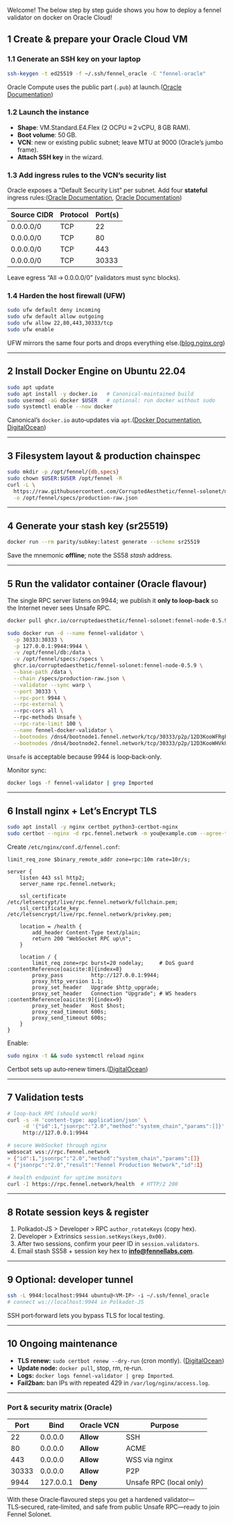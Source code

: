 Welcome! The below step by step guide shows you how to deploy a fennel validator on docker on Oracle Cloud! 

## 1 Create & prepare your Oracle Cloud VM

### 1.1 Generate an SSH key on your laptop

```bash
ssh-keygen -t ed25519 -f ~/.ssh/fennel_oracle -C "fennel‑oracle"

```

Oracle Compute uses the public part (`.pub`) at launch.([Oracle Documentation](https://docs.oracle.com/en-us/iaas/Content/Network/Concepts/securityrules.htm?utm_source=chatgpt.com))

### 1.2 Launch the instance

- **Shape**: VM.Standard.E4.Flex (2 OCPU ≈ 2 vCPU, 8 GB RAM).
- **Boot volume**: 50 GB.
- **VCN**: new or existing public subnet; leave MTU at 9000 (Oracle’s jumbo frame).
- **Attach SSH key** in the wizard.

### 1.3 Add ingress rules to the VCN’s security list

Oracle exposes a “Default Security List” per subnet. Add four **stateful** ingress rules:([Oracle Documentation](https://docs.oracle.com/en-us/iaas/Content/Network/Concepts/securitylists.htm?utm_source=chatgpt.com), [Oracle Documentation](https://docs.oracle.com/en-us/iaas/Content/Network/Concepts/creating-securitylist.htm?utm_source=chatgpt.com))

| Source CIDR | Protocol | Port(s) |
| --- | --- | --- |
| 0.0.0.0/0 | TCP | 22 |
| 0.0.0.0/0 | TCP | 80 |
| 0.0.0.0/0 | TCP | 443 |
| 0.0.0.0/0 | TCP | 30333 |

Leave egress “All → 0.0.0.0/0” (validators must sync blocks).

### 1.4 Harden the host firewall (UFW)

```bash
sudo ufw default deny incoming
sudo ufw default allow outgoing
sudo ufw allow 22,80,443,30333/tcp
sudo ufw enable

```

UFW mirrors the same four ports and drops everything else.([blog.nginx.org](https://blog.nginx.org/blog/rate-limiting-nginx?utm_source=chatgpt.com))

---

## 2 Install Docker Engine on Ubuntu 22.04

```bash
sudo apt update
sudo apt install -y docker.io   # Canonical‑maintained build
sudo usermod -aG docker $USER   # optional: run docker without sudo
sudo systemctl enable --now docker

```

Canonical’s `docker.io` auto‑updates via `apt`.([Docker Documentation](https://docs.docker.com/engine/install/ubuntu/?utm_source=chatgpt.com), [DigitalOcean](https://www.digitalocean.com/community/tutorials/how-to-install-and-use-docker-on-ubuntu-22-04?utm_source=chatgpt.com))

---

## 3 Filesystem layout & production chainspec

```bash
sudo mkdir -p /opt/fennel/{db,specs}
sudo chown $USER:$USER /opt/fennel -R
curl -L \
  https://raw.githubusercontent.com/CorruptedAesthetic/fennel-solonet/main/chainspecs/production/production-raw.json \
  -o /opt/fennel/specs/production-raw.json

```

---

## 4 Generate your stash key (sr25519)

```bash
docker run --rm parity/subkey:latest generate --scheme sr25519

```

Save the mnemonic **offline**; note the SS58 *stash* address.

---

## 5 Run the validator container (Oracle flavour)

The single RPC server listens on 9944; we publish it **only to loop‑back** so the Internet never sees Unsafe RPC.

```bash
docker pull ghcr.io/corruptedaesthetic/fennel-solonet:fennel-node-0.5.9

sudo docker run -d --name fennel-validator \
  -p 30333:30333 \
  -p 127.0.0.1:9944:9944 \
  -v /opt/fennel/db:/data \
  -v /opt/fennel/specs:/specs \
  ghcr.io/corruptedaesthetic/fennel-solonet:fennel-node-0.5.9 \
  --base-path /data \
  --chain /specs/production-raw.json \
  --validator --sync warp \
  --port 30333 \
  --rpc-port 9944 \
  --rpc-external \                  
  --rpc-cors all \                  
  --rpc-methods Unsafe \
  --rpc-rate-limit 100 \
  --name fennel-docker-validator \
  --bootnodes /dns4/bootnode1.fennel.network/tcp/30333/p2p/12D3KooWFRgPPfukBwCKcw5BXdKwLwj15tHgEYpHyNdqownMTJ3d \
  --bootnodes /dns4/bootnode2.fennel.network/tcp/30333/p2p/12D3KooWHVkUjgF8zLY4Y8Cmf9kiJQE9THRkhovJPreHAqWjSNzH

```

`Unsafe` is acceptable because 9944 is loop‑back‑only.

Monitor sync:

```bash
docker logs -f fennel-validator | grep Imported

```

---

## 6 Install nginx + Let’s Encrypt TLS

```bash
sudo apt install -y nginx certbot python3-certbot-nginx
sudo certbot --nginx -d rpc.fennel.network -m you@example.com --agree-tos --redirect

```

Create `/etc/nginx/conf.d/fennel.conf`:

```
limit_req_zone $binary_remote_addr zone=rpc:10m rate=10r/s;

server {
    listen 443 ssl http2;
    server_name rpc.fennel.network;

    ssl_certificate     /etc/letsencrypt/live/rpc.fennel.network/fullchain.pem;
    ssl_certificate_key /etc/letsencrypt/live/rpc.fennel.network/privkey.pem;

    location = /health {
        add_header Content-Type text/plain;
        return 200 "WebSocket RPC up\n";
    }

    location / {
        limit_req zone=rpc burst=20 nodelay;     # DoS guard :contentReference[oaicite:8]{index=8}
        proxy_pass         http://127.0.0.1:9944;
        proxy_http_version 1.1;
        proxy_set_header   Upgrade $http_upgrade;
        proxy_set_header   Connection "Upgrade"; # WS headers :contentReference[oaicite:9]{index=9}
        proxy_set_header   Host $host;
        proxy_read_timeout 600s;
        proxy_send_timeout 600s;
    }
}

```

Enable:

```bash
sudo nginx -t && sudo systemctl reload nginx

```

Certbot sets up auto‑renew timers.([DigitalOcean](https://www.digitalocean.com/community/tutorials/how-to-secure-nginx-with-let-s-encrypt-on-ubuntu-22-04?utm_source=chatgpt.com))

---

## 7 Validation tests

```bash
# loop‑back RPC (should work)
curl -s -H 'content-type: application/json' \
     -d '{"id":1,"jsonrpc":"2.0","method":"system_chain","params":[]}' \
     http://127.0.0.1:9944

# secure WebSocket through nginx
websocat wss://rpc.fennel.network
> {"id":1,"jsonrpc":"2.0","method":"system_chain","params":[]}
< {"jsonrpc":"2.0","result":"Fennel Production Network","id":1}

# health endpoint for uptime monitors
curl -I https://rpc.fennel.network/health  # HTTP/2 200

```

---

## 8 Rotate session keys & register

1. Polkadot‑JS > Developer > RPC `author_rotateKeys` (copy hex).
2. Developer > Extrinsics `session.setKeys(keys,0x00)`.
3. After two sessions, confirm your peer ID in `session.validators`.
4. Email stash SS58 + session key hex to [**info@fennellabs.com**](mailto:info@fennellabs.com).

---

## 9 Optional: developer tunnel

```bash
ssh -L 9944:localhost:9944 ubuntu@<VM-IP> -i ~/.ssh/fennel_oracle
# connect ws://localhost:9944 in Polkadot‑JS

```

SSH port‑forward lets you bypass TLS for local testing.

---

## 10 Ongoing maintenance

- **TLS renew:** `sudo certbot renew --dry-run` (cron montly). ([DigitalOcean](https://www.digitalocean.com/community/tutorials/how-to-secure-nginx-with-let-s-encrypt-on-ubuntu-22-04?utm_source=chatgpt.com))
- **Update node:** `docker pull`, stop, rm, re‑run.
- **Logs:** `docker logs fennel-validator | grep Imported`.
- **Fail2ban:** ban IPs with repeated 429 in `/var/log/nginx/access.log`.

---

### Port & security matrix (Oracle)

| Port | Bind | Oracle VCN | Purpose |
| --- | --- | --- | --- |
| 22 | 0.0.0.0 | **Allow** | SSH |
| 80 | 0.0.0.0 | **Allow** | ACME |
| 443 | 0.0.0.0 | **Allow** | WSS via nginx |
| 30333 | 0.0.0.0 | **Allow** | P2P |
| 9944 | 127.0.0.1 | **Deny** | Unsafe RPC (local only) |

With these Oracle‑flavoured steps you get a hardened validator—TLS‑secured, rate‑limited, and safe from public Unsafe RPC—ready to join Fennel Solonet.
